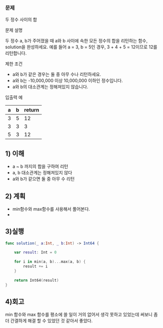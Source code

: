 ### 문제

두 정수 사이의 합

문제 설명

두 정수 a, b가 주어졌을 때 a와 b 사이에 속한 모든 정수의 합을 리턴하는 함수, solution을 완성하세요. 예를 들어 a = 3, b = 5인 경우, 3 + 4 + 5 = 12이므로 12를 리턴합니다.

제한 조건

- a와 b가 같은 경우는 둘 중 아무 수나 리턴하세요.
- a와 b는 -10,000,000 이상 10,000,000 이하인 정수입니다.
- a와 b의 대소관계는 정해져있지 않습니다.

입출력 예

| a    | b    | return |
| ---- | ---- | ------ |
| 3    | 5    | 12     |
| 3    | 3    | 3      |
| 5    | 3    | 12     |

## 

## 1) 이해

- a ~ b 까지의 합을 구하여 리턴
- a, b 대소관계는 정해져있지 않다
- a와 b가 같으면 둘 중 아무 수 리턴

## 

## 2) 계획

- min함수와 max함수를 사용해서 풀어본다.
- 

## 

## 3)실행

```swift
func solution(_ a:Int, _ b:Int) -> Int64 {
    
    var result: Int = 0
    
    for i in min(a, b)...max(a, b) {
        result += i
    }
    
    return Int64(result)
}
```

## 

## 4)회고

min 함수와 max 함수를 평소에 쓸 일이 거의 없어서 생각 못하고 있었는데 써보니 좀 더 간결하게 해결 할 수 있었던 것 같아서 좋았다.

